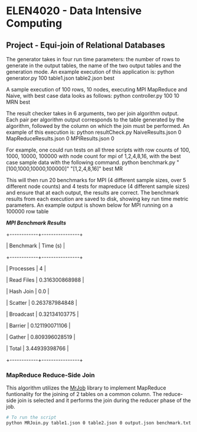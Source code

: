 # ELEN4020 - Data Intensive Computing
## Project - Equi-join of Relational Databases

The generator takes in four run time parameters: the number of rows to generate in the output tables, the name of the two output tables and the generation mode. An example execution of this application is:
python generator.py 100 table1.json table2.json best

A sample execution of 100 rows, 10 nodes, executing MPI MapReduce and Naive, with best case data looks as follows:
python controller.py 100 10 MRN best

The result checker takes in 6 arguments, two per join algorithm output. Each pair per algorithm output corresponds to the table generated by the algorithm, followed by the column on which the join must be performed. An example of this execution is:
python resultCheck.py NaiveResults.json 0 MapReduceResults.json 0 MPIResults.json 0

For example, one could run tests on all three scripts with row counts of 100, 1000, 10000, 100000 with node count for mpi of 1,2,4,8,16, with the best case sample data with the following command. 
python benchmark.py "[100,1000,10000,100000]" "[1,2,4,8,16]" best MR


This will then run 20 benchmarks for MPI (4 different sample sizes, over 5 different node counts) and 4 tests for mapreduce (4 different sample sizes) and ensure that at each output, the results are correct. The benchmark results from each execution are saved to disk, showing key run time metric parameters. An example output is shown below for MPI running on a 100000 row table

***MPI Benchmark Results***




+------------+----------------+


| Benchmark  |    Time (s)    |


+------------+----------------+


| Processes  |       4        |


| Read Files | 0.316300868988 |


| Hash Join  |      0.0       |


| Scatter    | 0.263787984848 |


| Broadcast  | 0.32134103775  |


| Barrier    | 0.121190071106 |


| Gather     | 0.809396028519 |


| Total      | 3.44939398766  |


+------------+----------------+


### MapReduce Reduce-Side Join
This algorithm utilizes the [MrJob](https://github.com/Yelp/mrjob) library to implement MapReduce funtionality for the joining of 2 tables on a common column. The reduce-side join is selected and it performs the join during the reducer phase of the job. 

```bash
# To run the script
python MRJoin.py table1.json 0 table2.json 0 output.json benchmark.txt
